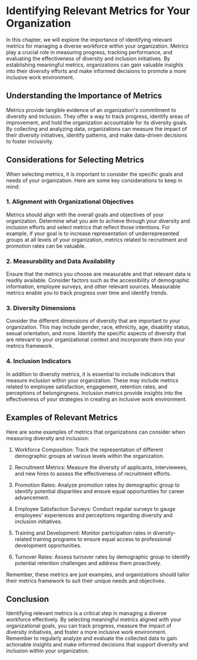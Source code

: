 Identifying Relevant Metrics for Your Organization
===========================================================

In this chapter, we will explore the importance of identifying relevant metrics for managing a diverse workforce within your organization. Metrics play a crucial role in measuring progress, tracking performance, and evaluating the effectiveness of diversity and inclusion initiatives. By establishing meaningful metrics, organizations can gain valuable insights into their diversity efforts and make informed decisions to promote a more inclusive work environment.

Understanding the Importance of Metrics
---------------------------------------

Metrics provide tangible evidence of an organization's commitment to diversity and inclusion. They offer a way to track progress, identify areas of improvement, and hold the organization accountable for its diversity goals. By collecting and analyzing data, organizations can measure the impact of their diversity initiatives, identify patterns, and make data-driven decisions to foster inclusivity.

Considerations for Selecting Metrics
------------------------------------

When selecting metrics, it is important to consider the specific goals and needs of your organization. Here are some key considerations to keep in mind:

### 1. Alignment with Organizational Objectives

Metrics should align with the overall goals and objectives of your organization. Determine what you aim to achieve through your diversity and inclusion efforts and select metrics that reflect those intentions. For example, if your goal is to increase representation of underrepresented groups at all levels of your organization, metrics related to recruitment and promotion rates can be valuable.

### 2. Measurability and Data Availability

Ensure that the metrics you choose are measurable and that relevant data is readily available. Consider factors such as the accessibility of demographic information, employee surveys, and other relevant sources. Measurable metrics enable you to track progress over time and identify trends.

### 3. Diversity Dimensions

Consider the different dimensions of diversity that are important to your organization. This may include gender, race, ethnicity, age, disability status, sexual orientation, and more. Identify the specific aspects of diversity that are relevant to your organizational context and incorporate them into your metrics framework.

### 4. Inclusion Indicators

In addition to diversity metrics, it is essential to include indicators that measure inclusion within your organization. These may include metrics related to employee satisfaction, engagement, retention rates, and perceptions of belongingness. Inclusion metrics provide insights into the effectiveness of your strategies in creating an inclusive work environment.

Examples of Relevant Metrics
----------------------------

Here are some examples of metrics that organizations can consider when measuring diversity and inclusion:

1. Workforce Composition: Track the representation of different demographic groups at various levels within the organization.

2. Recruitment Metrics: Measure the diversity of applicants, interviewees, and new hires to assess the effectiveness of recruitment efforts.

3. Promotion Rates: Analyze promotion rates by demographic group to identify potential disparities and ensure equal opportunities for career advancement.

4. Employee Satisfaction Surveys: Conduct regular surveys to gauge employees' experiences and perceptions regarding diversity and inclusion initiatives.

5. Training and Development: Monitor participation rates in diversity-related training programs to ensure equal access to professional development opportunities.

6. Turnover Rates: Assess turnover rates by demographic group to identify potential retention challenges and address them proactively.

Remember, these metrics are just examples, and organizations should tailor their metrics framework to suit their unique needs and objectives.

Conclusion
----------

Identifying relevant metrics is a critical step in managing a diverse workforce effectively. By selecting meaningful metrics aligned with your organizational goals, you can track progress, measure the impact of diversity initiatives, and foster a more inclusive work environment. Remember to regularly analyze and evaluate the collected data to gain actionable insights and make informed decisions that support diversity and inclusion within your organization.
